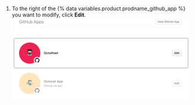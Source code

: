1. To the right of the {% data variables.product.prodname_github_app %} you want to modify, click **Edit**. ![Seleccion de apps](/assets/images/github-apps/github_apps_select-app.png)
